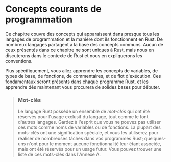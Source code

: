 # Concepts courants de programmation

Ce chapitre couvre des concepts qui apparaissent dans presque tous les langages
de programmation et la manière dont ils fonctionnent en Rust. De nombreux
langages partagent à la base des concepts communs. Aucun de ceux présentés dans
ce chapitre ne sont uniques à Rust, mais nous en discuterons dans le contexte
de Rust et nous en expliquerons les conventions.

Plus spécifiquement, vous allez apprendre les concepts de variables, de types
de base, de fonctions, de commentaires, et de flot d'exécution. Ces
fondamentaux seront présents dans chaque programme Rust, et les apprendre dès
maintenant vous procurera de solides bases pour débuter.

> ### Mot-clés
>
> Le langage Rust possède un ensemble de *mot-clés* qui ont été réservés pour
> l'usage exclusif du langage, tout comme le font d'autres langages. Gardez à
> l'esprit que vous ne pouvez pas utiliser ces mots comme noms de variables ou
> de fonctions. La plupart des mots-clés ont une signification spéciale, et
> vous les utiliserez pour réaliser de nombreuses tâches dans vos programmes
> Rust; quelques-uns n'ont pour le moment aucune fonctionnalité leur étant
> associée, mais ont été réservés pour un usage futur. Vous pouvez trouver une
> liste de ces mots-clés dans l'Annexe A.
